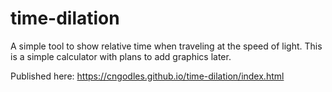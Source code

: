 # time-dilation

A simple tool to show relative time when traveling at the speed of light. This is a simple calculator with plans to add graphics later.

Published here: https://cngodles.github.io/time-dilation/index.html
